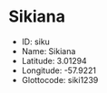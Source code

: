 # Sikiana

* ID: siku 
* Name: Sikiana 
* Latitude: 3.01294 
* Longitude: -57.9221 
* Glottocode: siki1239